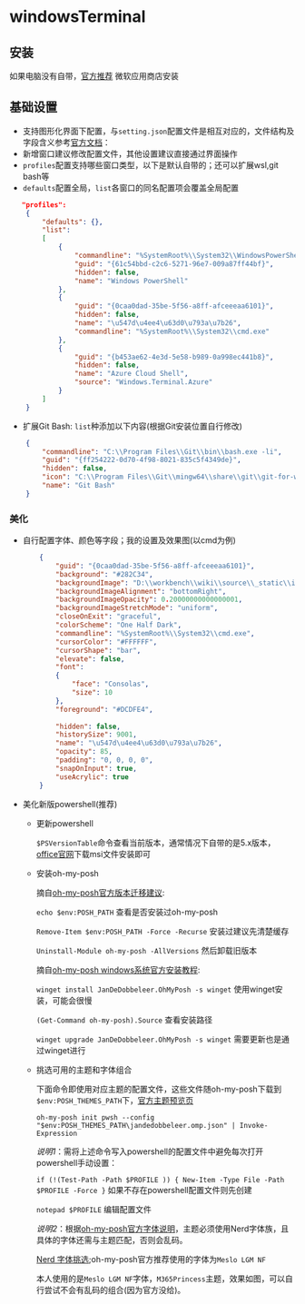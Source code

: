 # windowsTerminal

## 安装

如果电脑没有自带，[官方推荐](https://github.com/microsoft/terminal) 微软应用商店安装

## 基础设置

- 支持图形化界面下配置，与`setting.json`配置文件是相互对应的，文件结构及字段含义参考[官方文档](https://docs.microsoft.com/en-us/windows/terminal/customize-settings/profile-general)：<br>
- 新增窗口建议修改配置文件，其他设置建议直接通过界面操作<br>
- `profiles`配置支持哪些窗口类型，以下是默认自带的；还可以扩展wsl,git bash等
- `defaults`配置全局，`list`各窗口的同名配置项会覆盖全局配置

```json
   "profiles": 
    {
        "defaults": {},
        "list": 
        [
            {
                "commandline": "%SystemRoot%\\System32\\WindowsPowerShell\\v1.0\\powershell.exe",
                "guid": "{61c54bbd-c2c6-5271-96e7-009a87ff44bf}",
                "hidden": false,
                "name": "Windows PowerShell"
            },
            {
                "guid": "{0caa0dad-35be-5f56-a8ff-afceeeaa6101}",
                "hidden": false,
                "name": "\u547d\u4ee4\u63d0\u793a\u7b26",
                "commandline": "%SystemRoot%\\System32\\cmd.exe"
            },
            {
                "guid": "{b453ae62-4e3d-5e58-b989-0a998ec441b8}",
                "hidden": false,
                "name": "Azure Cloud Shell",
                "source": "Windows.Terminal.Azure"
            }
        ]
    }
```

- 扩展Git Bash: `list`种添加以下内容(根据Git安装位置自行修改)

```json
    {
        "commandline": "C:\\Program Files\\Git\\bin\\bash.exe -li",
        "guid": "{ff254222-0d70-4f98-8021-835c5f4349de}",
        "hidden": false,
        "icon": "C:\\Program Files\\Git\\mingw64\\share\\git\\git-for-windows.ico",
        "name": "Git Bash"
    }
```

### 美化

- 自行配置字体、颜色等字段；我的设置及效果图(以cmd为例)

	```json
        {
        	"guid": "{0caa0dad-35be-5f56-a8ff-afceeeaa6101}",
        	"background": "#282C34",
            "backgroundImage": "D:\\workbench\\wiki\\source\\_static\\img\\miku.png",
            "backgroundImageAlignment": "bottomRight",
            "backgroundImageOpacity": 0.20000000000000001,
            "backgroundImageStretchMode": "uniform",
            "closeOnExit": "graceful",
            "colorScheme": "One Half Dark",
            "commandline": "%SystemRoot%\\System32\\cmd.exe",
            "cursorColor": "#FFFFFF",
            "cursorShape": "bar",
            "elevate": false,
            "font": 
            {
                "face": "Consolas",
                "size": 10
            },
            "foreground": "#DCDFE4",
            
            "hidden": false,
            "historySize": 9001,
        	"name": "\u547d\u4ee4\u63d0\u793a\u7b26",
            "opacity": 85,
            "padding": "0, 0, 0, 0",
            "snapOnInput": true,
            "useAcrylic": true
        }

	```

- 美化新版powershell(推荐)
    + 更新powershell  
    
        `$PSVersionTable`命令查看当前版本，通常情况下自带的是5.x版本，[office官网](https://docs.microsoft.com/en-us/powershell/scripting/install/installing-powershell-on-windows?view=powershell-7.2)下载msi文件安装即可

    + 安装oh-my-posh
    
        摘自[oh-my-posh官方版本迁移建议](https://ohmyposh.dev/docs/migrating):

        `echo $env:POSH_PATH` 查看是否安装过oh-my-posh

        `Remove-Item $env:POSH_PATH -Force -Recurse` 安装过建议先清楚缓存

        `Uninstall-Module oh-my-posh -AllVersions` 然后卸载旧版本

        摘自[oh-my-posh windows系统官方安装教程](https://ohmyposh.dev/docs/installation/windows):

        `winget install JanDeDobbeleer.OhMyPosh -s winget` 使用winget安装，可能会很慢

        `(Get-Command oh-my-posh).Source` 查看安装路径

        `winget upgrade JanDeDobbeleer.OhMyPosh -s winget` 需要更新也是通过winget进行

    + 挑选可用的主题和字体组合

        下面命令即使用对应主题的配置文件，这些文件随oh-my-posh下载到`$env:POSH_THEMES_PATH`下，[官方主题预览页](https://ohmyposh.dev/docs/themes)

        `oh-my-posh init pwsh --config "$env:POSH_THEMES_PATH\jandedobbeleer.omp.json" | Invoke-Expression`

        *说明1*：需将上述命令写入powershell的配置文件中避免每次打开powershell手动设置：

        `if (!(Test-Path -Path $PROFILE )) { New-Item -Type File -Path $PROFILE -Force }` 如果不存在powershell配置文件则先创建

        `notepad $PROFILE` 编辑配置文件


        *说明2*：根据[oh-my-posh官方字体说明](https://ohmyposh.dev/docs/installation/fonts)，主题必须使用Nerd字体族，且具体的字体还需与主题匹配，否则会乱码。

        [Nerd 字体挑选](https://www.nerdfonts.com/);oh-my-posh官方推荐使用的字体为`Meslo LGM NF`

        本人使用的是`Meslo LGM NF`字体，`M365Princess`主题，效果如图，可以自行尝试不会有乱码的组合(因为官方没给)。